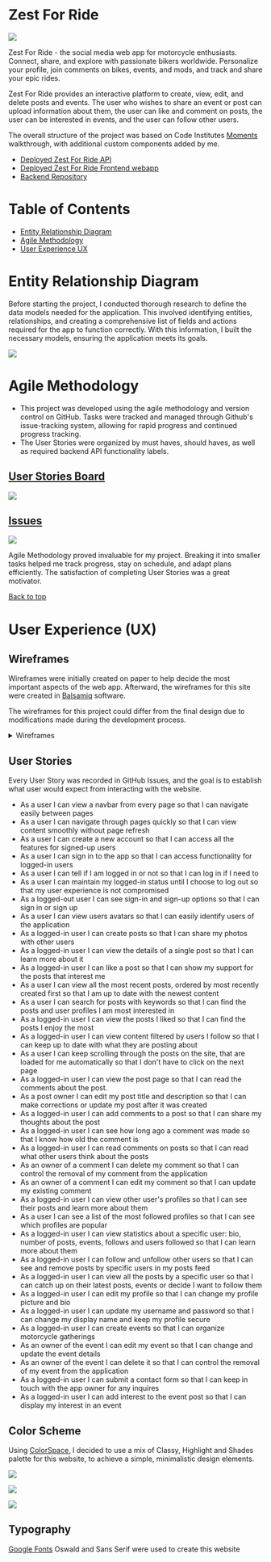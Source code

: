 # Zest For Ride 

![](/docs/Am%20I%20Responsive.png)

Zest For Ride - the social media web app for motorcycle enthusiasts. Connect, share, and explore with passionate bikers worldwide. Personalize your profile, join comments on bikes, events, and mods, and track and share your epic rides.

Zest For Ride provides an interactive platform to create, view, edit, and delete posts and events. The user who wishes to share an event or post can upload information about them, the user can like and comment on posts, the user can be interested in events, and the user can follow other users.

The overall structure of the project was based on Code Institutes [Moments](https://github.com/Code-Institute-Solutions/moments) walkthrough, with additional custom components added by me.

- [Deployed Zest For Ride API](https://zest-for-ride-bf40c62cc6cb.herokuapp.com/)
- [Deployed Zest For Ride Frontend webapp](https://zestforride-51d93abad130.herokuapp.com/)
- [Backend Repository](https://github.com/kbogar/drf-api-zestforride)

# Table of Contents
* [Entity Relationship Diagram](#entity-relationship-diagram)
* [Agile Methodology](#agile-methodology)
* [User Experience UX](#user-experience-ux)

# Entity Relationship Diagram
Before starting the project, I conducted thorough research to define the data models needed for the application. This involved identifying entities, relationships, and creating a comprehensive list of fields and actions required for the app to function correctly. With this information, I built the necessary models, ensuring the application meets its goals.

![](/docs/erd.png)

# Agile Methodology
- This project was developed using the agile methodology and version control on GitHub. Tasks were tracked and managed through Github's issue-tracking system, allowing for rapid progress and continued progress tracking.
- The User Stories were organized by must haves, should haves, as well as required backend API functionality labels.
## [User Stories Board](https://github.com/users/kbogar/projects/5)
![](/docs/user_stories.png)

## [Issues](https://github.com/kbogar/zestforride/issues)
![](/docs/issues.png)

Agile Methodology proved invaluable for my project. Breaking it into smaller tasks helped me track progress, stay on schedule, and adapt plans efficiently. The satisfaction of completing User Stories was a great motivator.

[Back to top](#table-of-contents)

# User Experience (UX)

## Wireframes
Wireframes were initially created on paper to help decide the most important aspects of the web app.
Afterward, the wireframes for this site were created in [Balsamiq](https://balsamiq.com/) software.

The wireframes for this project could differ from the final design due to modifications made during the development process.

<details>

<summary>Wireframes</summary>

**Mobile logged out Home, Sign in, Sign up**

![](/docs/New%20Wireframe%201.png)

**Mobile logged in Home, Events, Contact us**

![](/docs/New%20Wireframe%202.png)

**Mobile logged in Profile, Add post, Add event**

![](/docs/New%20Wireframe%205.png)

**Desktop logged out Home, Sign in, Sign up**

![](/docs/New%20Wireframe%203.png)

**Desktop logged in Home, Events**

![](/docs/New%20Wireframe%204.png)

**Desktop logged in Contact us, Profile**

![](/docs/New%20Wireframe%207.png)

</details>

## User Stories
Every User Story was recorded in GitHub Issues, and the goal is to establish what user would expect from interacting with the website.

- As a user I can view a navbar from every page so that I can navigate easily between pages
- As a user I can navigate through pages quickly so that I can view content smoothly without page refresh
- As a user I can create a new account so that I can access all the features for signed-up users
- As a user I can sign in to the app so that I can access functionality for logged-in users
- As a user I can tell if I am logged in or not so that I can log in if I need to
- As a user I can maintain my logged-in status until I choose to log out so that my user experience is not compromised
- As a logged-out user I can see sign-in and sign-up options so that I can sign in or sign up
- As a user I can view users avatars so that I can easily identify users of the application
- As a logged-in user I can create posts so that I can share my photos with other users
- As a logged-in user I can view the details of a single post so that I can learn more about it
- As a logged-in user I can like a post so that I can show my support for the posts that interest me
- As a user I can view all the most recent posts, ordered by most recently created first so that I am up to date with the newest content
- As a user I can search for posts with keywords so that I can find the posts and user profiles I am most interested in
- As a logged-in user I can view the posts I liked so that I can find the posts I enjoy the most
- As a logged-in user I can view content filtered by users I follow so that I can keep up to date with what they are posting about
- As a user I can keep scrolling through the posts on the site, that are loaded for me automatically so that I don't have to click on the next page
- As a logged-in user I can view the post page so that I can read the comments about the post.
- As a post owner I can edit my post title and description so that I can make corrections or update my post after it was created
- As a logged-in user I can add comments to a post so that I can share my thoughts about the post
- As a logged-in user I can see how long ago a comment was made so that I know how old the comment is
- As a logged-in user I can read comments on posts so that I can read what other users think about the posts
- As an owner of a comment I can delete my comment so that I can control the removal of my comment from the application
- As an owner of a comment I can edit my comment so that I can update my existing comment
- As a logged-in user I can view other user's profiles so that I can see their posts and learn more about them
- As a user I can see a list of the most followed profiles so that I can see which profiles are popular
- As a logged-in user I can view statistics about a specific user: bio, number of posts, events, follows and users followed so that I can learn more about them
- As a logged-in user I can follow and unfollow other users so that I can see and remove posts by specific users in my posts feed
- As a logged-in user I can view all the posts by a specific user so that I can catch up on their latest posts, events or decide I want to follow them
- As a logged-in user I can edit my profile so that I can change my profile picture and bio
- As a logged-in user I can update my username and password so that I can change my display name and keep my profile secure
- As a logged-in user I can create events so that I can organize motorcycle gatherings
- As an owner of the event I can edit my event so that I can change and update the event details
- As an owner of the event I can delete it so that I can control the removal of my event from the application
- As a logged-in user I can submit a contact form so that I can keep in touch with the app owner for any inquires
- As a logged-in user I can add interest to the event post so that I can display my interest in an event

## Color Scheme
Using [ColorSpace](https://mycolor.space/), I decided to use a mix of Classy, Highlight and Shades palette for this website, to achieve a simple, minimalistic design elements.

![](/docs/colorspace2.png)

![](/docs/colorspace3.png)

![](/docs/colorspace4.png)

## Typography
[Google Fonts](https://fonts.google.com/) Oswald and Sans Serif were used to create this website